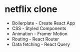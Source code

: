 # netflix clone

- Boilerplate - Create React App
- CSS - Styled Components
- Animation - Framer Motion
- Routing - React Router
- Data fetching - React Query
